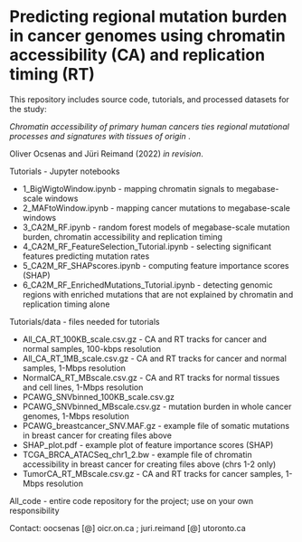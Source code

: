 # Predicting regional mutation burden in cancer genomes using chromatin accessibility (CA) and replication timing (RT)

This repository includes source code, tutorials, and processed datasets for the study: 

_Chromatin accessibility of primary human cancers ties regional mutational processes and signatures with tissues of origin_ . 

Oliver Ocsenas and Jüri Reimand (2022) _in revision_.


Tutorials - Jupyter notebooks

* 1_BigWigtoWindow.ipynb - mapping chromatin signals to megabase-scale windows
* 2_MAFtoWindow.ipynb - mapping cancer mutations to megabase-scale windows
* 3_CA2M_RF.ipynb - random forest models of megabase-scale mutation burden, chromatin accessibility and replication timing
* 4_CA2M_RF_FeatureSelection_Tutorial.ipynb - selecting significant features predicting mutation rates
* 5_CA2M_RF_SHAPscores.ipynb - computing feature importance scores (SHAP)
* 6_CA2M_RF_EnrichedMutations_Tutorial.ipynb - detecting genomic regions with enriched mutations that are not explained by chromatin and replication timing alone

Tutorials/data - files needed for tutorials

* All_CA_RT_100KB_scale.csv.gz - CA and RT tracks for cancer and normal samples, 100-kbps resolution
* All_CA_RT_1MB_scale.csv.gz - CA and RT tracks for cancer and normal samples, 1-Mbps resolution
* NormalCA_RT_MBscale.csv.gz - CA and RT tracks for normal tissues and cell lines, 1-Mbps resolution
* PCAWG_SNVbinned_100KB_scale.csv.gz 
* PCAWG_SNVbinned_MBscale.csv.gz - mutation burden in whole cancer genomes, 1-Mbps resolution
* PCAWG_breastcancer_SNV.MAF.gz - example file of somatic mutations in breast cancer for creating files above
* SHAP_plot.pdf - example plot of feature importance scores (SHAP)
* TCGA_BRCA_ATACSeq_chr1_2.bw - example file of chromatin accessibility in breast cancer for creating files above (chrs 1-2 only)
* TumorCA_RT_MBscale.csv.gz - CA and RT tracks for cancer samples, 1-Mbps resolution

All_code - entire code repository for the project; use on your own responsibility

Contact: oocsenas [@] oicr.on.ca ; juri.reimand [@] utoronto.ca
